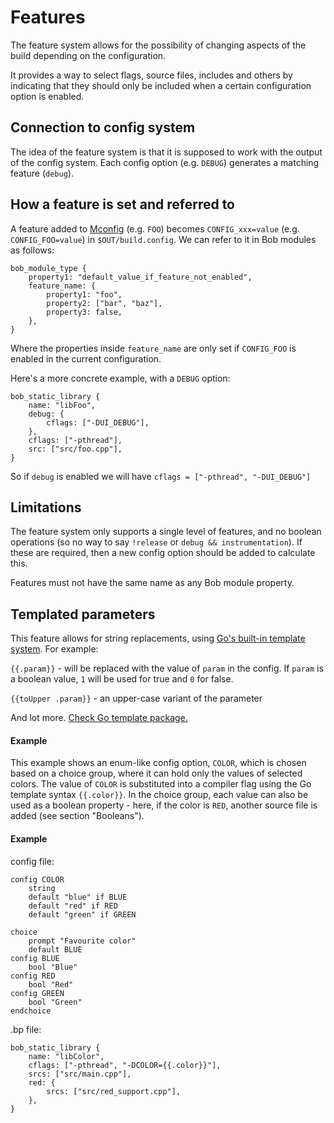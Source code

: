 # Features
The feature system allows for the possibility of changing aspects of the build
depending on the configuration.

It provides a way to select flags, source files, includes and others
by indicating that they should only be included when a certain
configuration option is enabled.

## Connection to config system

The idea of the feature system is that it is supposed to work
with the output of the config system. Each config option (e.g. `DEBUG`)
generates a matching feature (`debug`).

## How a feature is set and referred to
A feature added to [Mconfig](docs/mconfig.md) (e.g. `FOO`)
becomes `CONFIG_xxx=value` (e.g. `CONFIG_FOO=value`) in
`$OUT/build.config`. We can refer to it in Bob modules as follows:

```bp
bob_module_type {
    property1: "default_value_if_feature_not_enabled",
    feature_name: {
        property1: "foo",
        property2: ["bar", "baz"],
        property3: false,
    },
}
```

Where the properties inside `feature_name` are only set if `CONFIG_FOO` is
enabled in the current configuration.

Here's a more concrete example, with a `DEBUG` option:

```bp
bob_static_library {
    name: "libFoo",
    debug: {
        cflags: ["-DUI_DEBUG"],
    },
    cflags: ["-pthread"],
    src: ["src/foo.cpp"],
}
```
So if `debug` is enabled we will have `cflags = ["-pthread", "-DUI_DEBUG"]`

## Limitations
The feature system only supports a single level of features, and no boolean
operations (so no way to say `!release` or `debug && instrumentation`). If these
are required, then a new config option should be added to calculate this.

Features must not have the same name as any Bob module property.

## Templated parameters
This feature allows for string replacements, using
[Go's built-in template system](https://golang.org/pkg/text/template/).
For example:

`{{.param}}` - will be replaced with the value of `param` in the
config. If `param` is a boolean value, `1` will be used for true
and `0` for false.

`{{toUpper .param}}` - an upper-case variant of the parameter

And lot more. [Check Go template package.](https://golang.org/pkg/text/template/)

#### Example
This example shows an enum-like config option, `COLOR`, which is chosen based on
a choice group, where it can hold only the values of selected colors. The value
of `COLOR` is substituted into a compiler flag using the Go template syntax
`{{.color}}`. In the choice group, each value can also be used as a boolean
property - here, if the color is `RED`, another source file is added (see
section "Booleans").

#### Example
config file:
```
config COLOR
	string
	default "blue" if BLUE
	default "red" if RED
	default "green" if GREEN

choice
	prompt "Favourite color"
	default BLUE
config BLUE
	bool "Blue"
config RED
	bool "Red"
config GREEN
	bool "Green"
endchoice
```

.bp file:
```bp
bob_static_library {
    name: "libColor",
    cflags: ["-pthread", "-DCOLOR={{.color}}"],
    srcs: ["src/main.cpp"],
    red: {
        srcs: ["src/red_support.cpp"],
    },
}
```
